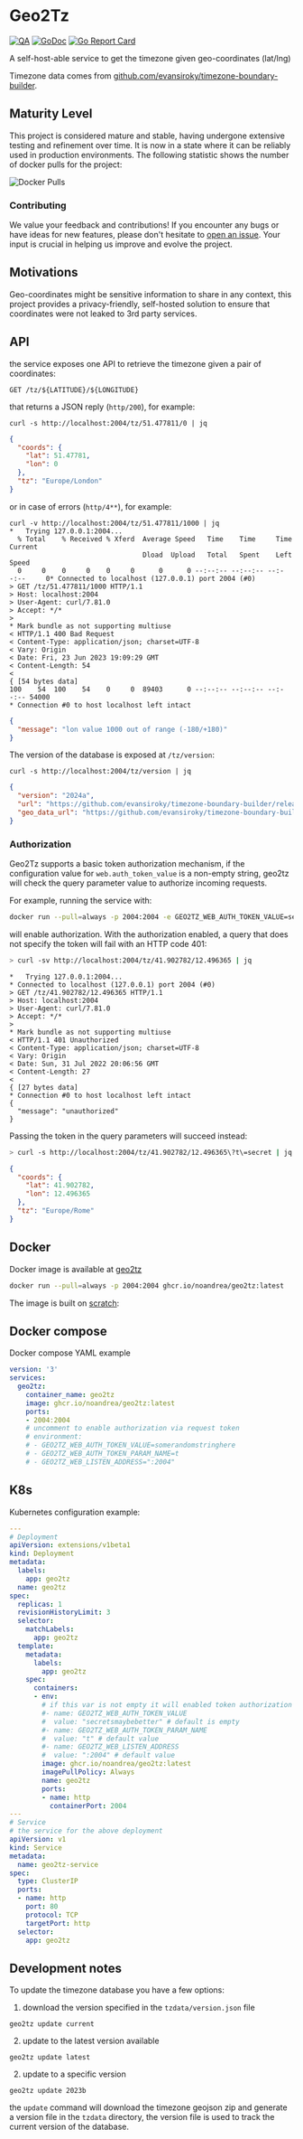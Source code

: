 # Geo2Tz

[![QA](https://github.com/noandrea/geo2tz/actions/workflows/quality.yml/badge.svg)](https://github.com/noandrea/geo2tz/actions/workflows/quality.yml) [![GoDoc](https://godoc.org/github.com/noandrea/geo2tz?status.svg)](https://godoc.org/github.com/noandrea/geo2tz) [![Go Report Card](https://goreportcard.com/badge/github.com/noandrea/geo2tz)](https://goreportcard.com/report/github.com/noandrea/geo2tz)

A self-host-able service to get the timezone given geo-coordinates (lat/lng)

Timezone data comes from [github.com/evansiroky/timezone-boundary-builder](https://github.com/evansiroky/timezone-boundary-builder).

## Maturity Level

This project is considered mature and stable, having undergone extensive testing and refinement over time. It is now in a state where it can be reliably used in production environments. The following statistic shows the number of docker pulls for the project:  

![Docker Pulls](https://img.shields.io/docker/pulls/noandrea/geo2tz?style=for-the-badge)

### Contributing
We value your feedback and contributions! If you encounter any bugs or have ideas for new features, please don't hesitate to [open an issue](https://github.com/noandrea/geo2tz/issues/new). Your input is crucial in helping us improve and evolve the project.

## Motivations

Geo-coordinates might be sensitive information to share in any context, this project provides a privacy-friendly, self-hosted solution to ensure that coordinates were not leaked to 3rd party services.

## API

the service exposes one API to retrieve the timezone given a pair of coordinates:

```http
GET /tz/${LATITUDE}/${LONGITUDE}
```

that returns a JSON reply (`http/200`), for example:

```console
curl -s http://localhost:2004/tz/51.477811/0 | jq
```

```json
{
  "coords": {
    "lat": 51.47781,
    "lon": 0
  },
  "tz": "Europe/London"
}

```

or in case of errors (`http/4**`), for example:

```console
curl -v http://localhost:2004/tz/51.477811/1000 | jq
*   Trying 127.0.0.1:2004...
  % Total    % Received % Xferd  Average Speed   Time    Time     Time  Current
                                 Dload  Upload   Total   Spent    Left  Speed
  0     0    0     0    0     0      0      0 --:--:-- --:--:-- --:--:--     0* Connected to localhost (127.0.0.1) port 2004 (#0)
> GET /tz/51.477811/1000 HTTP/1.1
> Host: localhost:2004
> User-Agent: curl/7.81.0
> Accept: */*
>
* Mark bundle as not supporting multiuse
< HTTP/1.1 400 Bad Request
< Content-Type: application/json; charset=UTF-8
< Vary: Origin
< Date: Fri, 23 Jun 2023 19:09:29 GMT
< Content-Length: 54
<
{ [54 bytes data]
100    54  100    54    0     0  89403      0 --:--:-- --:--:-- --:--:-- 54000
* Connection #0 to host localhost left intact

```

```json
{
  "message": "lon value 1000 out of range (-180/+180)"
}
```

The version of the database is exposed at `/tz/version`:

```console
curl -s http://localhost:2004/tz/version | jq
```

```json
{
  "version": "2024a",
  "url": "https://github.com/evansiroky/timezone-boundary-builder/releases/tag/2024a",
  "geo_data_url": "https://github.com/evansiroky/timezone-boundary-builder/releases/download/2024a/timezones-with-oceans.geojson.zip"
}
```

### Authorization

Geo2Tz supports a basic token authorization mechanism, if the configuration value for `web.auth_token_value` is a non-empty string, geo2tz will check the query parameter value to authorize incoming requests.

For example, running the service with:

```sh
docker run --pull=always -p 2004:2004 -e GEO2TZ_WEB_AUTH_TOKEN_VALUE=secret ghcr.io/noandrea/geo2tz:latest
```

will enable authorization. With the authorization enabled, a query that does not specify the token will fail with an HTTP code 401:

```sh
> curl -sv http://localhost:2004/tz/41.902782/12.496365 | jq
```

```
*   Trying 127.0.0.1:2004...
* Connected to localhost (127.0.0.1) port 2004 (#0)
> GET /tz/41.902782/12.496365 HTTP/1.1
> Host: localhost:2004
> User-Agent: curl/7.81.0
> Accept: */*
>
* Mark bundle as not supporting multiuse
< HTTP/1.1 401 Unauthorized
< Content-Type: application/json; charset=UTF-8
< Vary: Origin
< Date: Sun, 31 Jul 2022 20:06:56 GMT
< Content-Length: 27
<
{ [27 bytes data]
* Connection #0 to host localhost left intact
{
  "message": "unauthorized"
}
```

Passing the token in the query parameters will succeed instead:

```sh
> curl -s http://localhost:2004/tz/41.902782/12.496365\?t\=secret | jq
```

```json
{
  "coords": {
    "lat": 41.902782,
    "lon": 12.496365
  },
  "tz": "Europe/Rome"
}
```


## Docker

Docker image is available at [geo2tz](https://github.com/noandrea/geo2tz/pkgs/container/geo2tz)

```sh
docker run --pull=always -p 2004:2004 ghcr.io/noandrea/geo2tz:latest
```

The image is built on [scratch](https://hub.docker.com/_/scratch):


## Docker compose

Docker compose YAML example

```yaml
version: '3'
services:
  geo2tz:
    container_name: geo2tz
    image: ghcr.io/noandrea/geo2tz:latest
    ports:
    - 2004:2004
    # uncomment to enable authorization via request token
    # environment:
    # - GEO2TZ_WEB_AUTH_TOKEN_VALUE=somerandomstringhere
    # - GEO2TZ_WEB_AUTH_TOKEN_PARAM_NAME=t
    # - GEO2TZ_WEB_LISTEN_ADDRESS=":2004"

```

## K8s

Kubernetes configuration example:

```yaml
---
# Deployment
apiVersion: extensions/v1beta1
kind: Deployment
metadata:
  labels:
    app: geo2tz
  name: geo2tz
spec:
  replicas: 1
  revisionHistoryLimit: 3
  selector:
    matchLabels:
      app: geo2tz
  template:
    metadata:
      labels:
        app: geo2tz
    spec:
      containers:
      - env:
        # if this var is not empty it will enabled token authorization for requests
        #- name: GEO2TZ_WEB_AUTH_TOKEN_VALUE
        #  value: "secretsmaybebetter" # default is empty
        #- name: GEO2TZ_WEB_AUTH_TOKEN_PARAM_NAME
        #  value: "t" # default value
        #- name: GEO2TZ_WEB_LISTEN_ADDRESS
        #  value: ":2004" # default value
        image: ghcr.io/noandrea/geo2tz:latest
        imagePullPolicy: Always
        name: geo2tz
        ports:
        - name: http
          containerPort: 2004
---
# Service
# the service for the above deployment
apiVersion: v1
kind: Service
metadata:
  name: geo2tz-service
spec:
  type: ClusterIP
  ports:
  - name: http
    port: 80
    protocol: TCP
    targetPort: http
  selector:
    app: geo2tz

```

## Development notes

To update the timezone database you have a few options:

1. download the version specified in the `tzdata/version.json` file

```console
geo2tz update current
```

2. update to the latest version available

```console
geo2tz update latest
```

2. update to a specific version

```console
geo2tz update 2023b
```


the `update` command will download the timezone geojson zip and generate a version file in the `tzdata` directory, the version file is used to track the current version of the database.

